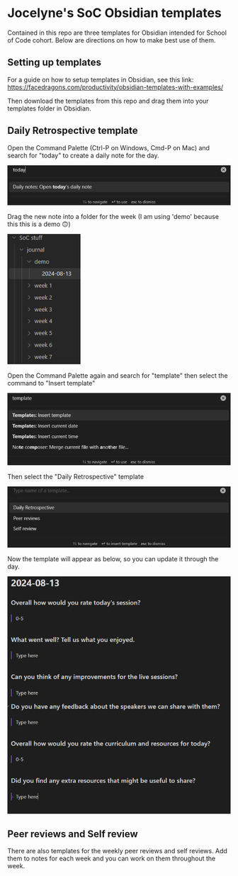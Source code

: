 # Jocelyne's SoC Obsidian templates

Contained in this repo are three templates for Obsidian intended for School of Code cohort. Below are directions on how to make best use of them.

## Setting up templates

For a guide on how to setup templates in Obsidian, see this link: https://facedragons.com/productivity/obsidian-templates-with-examples/

Then download the templates from this repo and drag them into your templates folder in Obsidian.

## Daily Retrospective template

Open the Command Palette (Ctrl-P on Windows, Cmd-P on Mac) and search for "today" to create a daily note for the day.

![Alt text](images/image1.png)

Drag the new note into a folder for the week (I am using 'demo' because this this is a demo 🙃)

![Alt text](images/image2.png)

Open the Command Palette again and search for "template" then select the command to "Insert template"

![Alt text](images/image3.png)

Then select the "Daily Retrospective" template

![Alt text](images/image4.png)

Now the template will appear as below, so you can update it through the day.

![Alt text](images/image5.png)

## Peer reviews and Self review

There are also templates for the weekly peer reviews and self reviews. Add them to notes for each week and you can work on them throughout the week.
